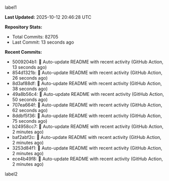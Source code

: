 
label1 
<!-- ACTIVITY_START -->
**Last Updated:** 2025-10-12 20:46:28 UTC

**Repository Stats:**
- Total Commits: 82705
- Last Commit: 13 seconds ago

**Recent Commits:**
- 5009204b1: 🤖 Auto-update README with recent activity (GitHub Action, 13 seconds ago)
- 854d1321b: 🤖 Auto-update README with recent activity (GitHub Action, 26 seconds ago)
- 8d3af88df: 🤖 Auto-update README with recent activity (GitHub Action, 38 seconds ago)
- 49a8b56c4: 🤖 Auto-update README with recent activity (GitHub Action, 50 seconds ago)
- 707ea664f: 🤖 Auto-update README with recent activity (GitHub Action, 62 seconds ago)
- 8ddbf5f36: 🤖 Auto-update README with recent activity (GitHub Action, 75 seconds ago)
- b24958cc7: 🤖 Auto-update README with recent activity (GitHub Action, 2 minutes ago)
- baf2abf2c: 🤖 Auto-update README with recent activity (GitHub Action, 2 minutes ago)
- 3253d84f1: 🤖 Auto-update README with recent activity (GitHub Action, 2 minutes ago)
- ece4b49f8: 🤖 Auto-update README with recent activity (GitHub Action, 2 minutes ago)
<!-- ACTIVITY_END -->

label2
